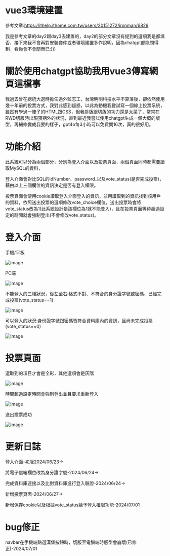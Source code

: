 # vue3環境建置
參考文章:https://ithelp.ithome.com.tw/users/20151272/ironman/6829

我是參考文章的day2跟day3去建置的，day2的部分文章沒有提到的選項我是都填否，接下來我不會再對安裝套件或者環境建置多作說明，因為chatgpt都能問得到，看你會不會問而已:)))

# 關於使用chatgpt協助我用vue3傳寫網頁這檔事
我過去曾在總統大選時擔任過外監志工，台灣明明科技水平不算落後，卻依然使用幾十年前的投票方式，我對此感到疑惑，以此為動機我嘗試寫一個線上投票系統，
雖然有學過一陣子的HTML跟CSS，但我排版跟切版的功力還是太菜了，常常在RWD切版時出現預期外的狀況，直到最近我嘗試使用chatgpt生成一個大概的版型，再細修變成我要的樣子，gpt4o每3小時可以免費問16次，真的很好用。

# 功能介紹
此系統可以分為兩個部分，分別為登入介面以及投票頁面，兩個頁面同時都需要讀取MySQL的資料，

登入介面會對比SQL的idNumber、password_以及vote_status(是否完成投票)，藉由以上三個欄位的資訊決定是否有登入權限。

投票頁面會使用cookie讀取登入介面登入的資訊，並用讀取到的資訊找到該用戶的資料，依照送出投票的選項修改vote_choice欄位，送出投票時會將vote_status改為1(此系統設計是該欄位為1就不能登入)，且在投票頁面等待超過設定的時間就會強制登出(不會修改vote_status)。


# 登入介面
手機/平板 

![image](https://github.com/Liang7414/vue3_project/blob/main/picture_github/%E5%9F%BA%E6%9C%AC%E5%8A%9F%E8%83%BD%E5%AE%8C%E6%88%90_PHONE%E7%99%BB%E5%85%A5.png)

PC端 

![image](https://github.com/Liang7414/vue3_project/blob/main/picture_github/%E5%9F%BA%E6%9C%AC%E5%8A%9F%E8%83%BD%E5%AE%8C%E6%88%90_PC%E7%99%BB%E5%85%A5.png)

不能登入的三種狀況，從左至右:格式不對、不符合的身分證字號或密碼、已經完成投票(vote_status==1)

![image](https://github.com/Liang7414/vue3_project/blob/main/picture_github/%E5%9F%BA%E6%9C%AC%E5%8A%9F%E8%83%BD%E5%AE%8C%E6%88%90_3%E7%A8%AE%E4%B8%8D%E8%83%BD%E7%99%BB%E5%85%A5%E7%9A%84%E7%8B%80%E6%B3%81.png)

可以登入的狀況:身份證字號跟密碼皆符合資料庫內的資訊，且尚未完成投票(vote_status==0)

![image](https://github.com/Liang7414/vue3_project/blob/main/picture_github/%E5%9F%BA%E6%9C%AC%E5%8A%9F%E8%83%BD%E5%AE%8C%E6%88%90_%E5%8F%AF%E4%BB%A5%E7%99%BB%E5%85%A5%E7%9A%84%E7%8B%80%E6%B3%81.png)

# 投票頁面
選取到的項目才會是全彩，其他選項會是灰階

![image](https://github.com/Liang7414/vue3_project/blob/main/picture_github/%E5%9F%BA%E6%9C%AC%E5%8A%9F%E8%83%BD%E5%AE%8C%E6%88%90_%E6%8A%95%E7%A5%A8%E9%A0%81%E9%9D%A2.png)

時間超過設定時間會強制登出並且要求重新登入

![image](https://github.com/Liang7414/vue3_project/blob/main/picture_github/%E5%9F%BA%E6%9C%AC%E5%8A%9F%E8%83%BD%E5%AE%8C%E6%88%90_cookie%E9%81%8E%E6%9C%9F.png)

送出投票成功

![image](https://github.com/Liang7414/vue3_project/blob/main/picture_github/%E5%9F%BA%E6%9C%AC%E5%8A%9F%E8%83%BD%E5%AE%8C%E6%88%90_%E9%80%81%E5%87%BA%E6%8A%95%E7%A5%A8.png)


# 更新日誌
登入介面-初版2024/06/23->

將電子信箱欄位改為身分證字號-2024/06/24->

完成資料庫連接以及比對資料庫進行登入驗證-2024/06/24->

新增投票頁面-2024/06/27->

新增保存cookie以及根據vote_status給予登入權限功能-2024/07/01

# bug修正
navbar在手機端點選漢堡按鈕時，切版至電腦端時版型會崩壞(已修正)-2024/07/01





